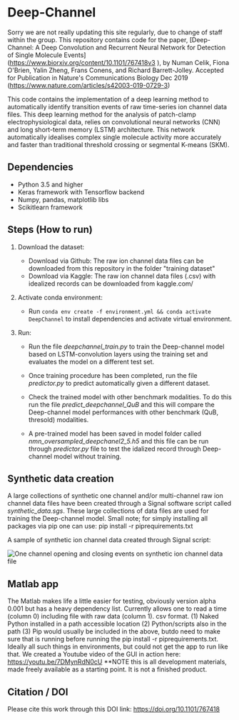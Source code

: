 # Deep-Channel
Sorry we are not really updating this site regularly, due to change of staff within the group.
This repository contains code for the paper, [Deep-Channel: A Deep Convolution and Recurrent Neural Network for Detection of Single Molecule Events] (https://www.biorxiv.org/content/10.1101/767418v3 ), by Numan Celik, Fiona O'Brien, Yalin Zheng, Frans Conens, and Richard Barrett-Jolley.
Accepted for Publication in Nature's Communications Biology Dec 2019 (https://www.nature.com/articles/s42003-019-0729-3)

This code contains the implementation of a deep learning method to automatically identify transition events of raw time-series ion channel data files. This deep learning method for the analysis of patch-clamp electrophysiological data, relies on convolutional neural networks (CNN) and long short-term memory (LSTM) architecture. This network automatically idealises complex single molecule activity more accurately and faster than traditional threshold crossing or segmental K-means (SKM). 

## Dependencies
* Python 3.5 and higher
* Keras framework with Tensorflow backend
* Numpy, pandas, matplotlib libs
* Scikitlearn framework

## Steps (How to run)
1. Download the dataset:
    * Download via Github:
     The raw ion channel data files can be downloaded from this repository in the folder "training dataset"
    * Download via Kaggle:
     The raw ion channel data files (.csv) with idealized records can be downloaded from kaggle.com/

2. Activate conda environment:

    * Run `conda env create -f environment.yml && conda activate DeepChannel` to install dependencies and activate virtual environment. 


3. Run:
   * Run the file *deepchannel_train.py* to train the Deep-channel model based on LSTM-convolution layers using the training set and evaluates the model on a different test set.
   
   * Once training procedure has been completed, run the file *predictor.py* to predict automatically given a different dataset. 

   * Check the trained model with other benchmark modalities. To do this run the file *predict_deepchannel_QuB* and this will compare the Deep-channel model performances with other benchmark (QuB, thresold) modalities.
   
   * A pre-trained model has been saved in model folder called *nmn_oversampled_deepchanel2_5.h5* and this file can be run through *predictor.py* file to test the idalized record through Deep-channel model without training.
   
## Synthetic data creation
A large collections of synthetic one channel and/or multi-channel raw ion channel data files have been created through a Signal software script called *synthetic_data.sgs*. 
These large collections of data files are used for training the Deep-channel model. 
Small note; for simply installing all packages via pip one can use: pip install -r piprequirements.txt

A sample of synthetic ion channel data created through Signal script:

![One channel opening and closing events on synthetic ion channel data file](synthetic_data_creation/ion_channel4.png)

## Matlab app
The Matlab makes life a little easier for testing, obviously version alpha 0.001
but has a heavy dependency list.
Currently allows one to read a time (column 0) including file with raw data (column 1).
csv format.
(1) Naked Python installed in a path accessible location
(2) Python/scripts also in the path
(3) Pip would usually be included in the above, butdo need to
make sure that is running before running the 
pip install -r piprequirements.txt.  Ideally all such things
in environments, but could not get the app to run like that.
We created a Youtube video of the GUI in action here: https://youtu.be/7DMynRdN0cU
**NOTE this is all development materials, made freely available as a starting point. It is not a finished product.


## Citation / DOI
Please cite this work through this DOI link:
https://doi.org/10.1101/767418
